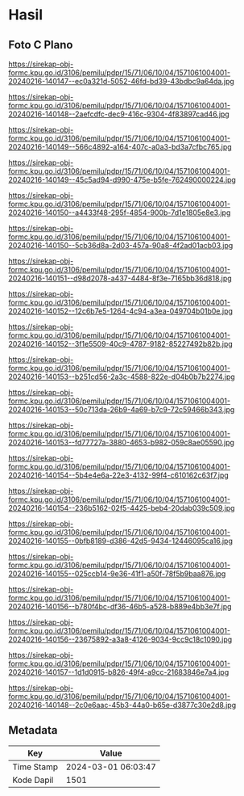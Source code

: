 # Hasil

## Foto C Plano

https://sirekap-obj-formc.kpu.go.id/3106/pemilu/pdpr/15/71/06/10/04/1571061004001-20240216-140147--ec0a321d-5052-46fd-bd39-43bdbc9a64da.jpg

https://sirekap-obj-formc.kpu.go.id/3106/pemilu/pdpr/15/71/06/10/04/1571061004001-20240216-140148--2aefcdfc-dec9-416c-9304-4f83897cad46.jpg

https://sirekap-obj-formc.kpu.go.id/3106/pemilu/pdpr/15/71/06/10/04/1571061004001-20240216-140149--566c4892-a164-407c-a0a3-bd3a7cfbc765.jpg

https://sirekap-obj-formc.kpu.go.id/3106/pemilu/pdpr/15/71/06/10/04/1571061004001-20240216-140149--45c5ad94-d990-475e-b5fe-762490000224.jpg

https://sirekap-obj-formc.kpu.go.id/3106/pemilu/pdpr/15/71/06/10/04/1571061004001-20240216-140150--a4433f48-295f-4854-900b-7d1e1805e8e3.jpg

https://sirekap-obj-formc.kpu.go.id/3106/pemilu/pdpr/15/71/06/10/04/1571061004001-20240216-140150--5cb36d8a-2d03-457a-90a8-4f2ad01acb03.jpg

https://sirekap-obj-formc.kpu.go.id/3106/pemilu/pdpr/15/71/06/10/04/1571061004001-20240216-140151--d98d2078-a437-4484-8f3e-7165bb36d818.jpg

https://sirekap-obj-formc.kpu.go.id/3106/pemilu/pdpr/15/71/06/10/04/1571061004001-20240216-140152--12c6b7e5-1264-4c94-a3ea-049704b01b0e.jpg

https://sirekap-obj-formc.kpu.go.id/3106/pemilu/pdpr/15/71/06/10/04/1571061004001-20240216-140152--3f1e5509-40c9-4787-9182-85227492b82b.jpg

https://sirekap-obj-formc.kpu.go.id/3106/pemilu/pdpr/15/71/06/10/04/1571061004001-20240216-140153--b251cd56-2a3c-4588-822e-d04b0b7b2274.jpg

https://sirekap-obj-formc.kpu.go.id/3106/pemilu/pdpr/15/71/06/10/04/1571061004001-20240216-140153--50c713da-26b9-4a69-b7c9-72c59466b343.jpg

https://sirekap-obj-formc.kpu.go.id/3106/pemilu/pdpr/15/71/06/10/04/1571061004001-20240216-140153--fd77727a-3880-4653-b982-059c8ae05590.jpg

https://sirekap-obj-formc.kpu.go.id/3106/pemilu/pdpr/15/71/06/10/04/1571061004001-20240216-140154--5b4e4e6a-22e3-4132-99f4-c610162c63f7.jpg

https://sirekap-obj-formc.kpu.go.id/3106/pemilu/pdpr/15/71/06/10/04/1571061004001-20240216-140154--236b5162-02f5-4425-beb4-20dab039c509.jpg

https://sirekap-obj-formc.kpu.go.id/3106/pemilu/pdpr/15/71/06/10/04/1571061004001-20240216-140155--0bfb8189-d386-42d5-9434-12446095ca16.jpg

https://sirekap-obj-formc.kpu.go.id/3106/pemilu/pdpr/15/71/06/10/04/1571061004001-20240216-140155--025ccb14-9e36-41f1-a50f-78f5b9baa876.jpg

https://sirekap-obj-formc.kpu.go.id/3106/pemilu/pdpr/15/71/06/10/04/1571061004001-20240216-140156--b780f4bc-df36-46b5-a528-b889e4bb3e7f.jpg

https://sirekap-obj-formc.kpu.go.id/3106/pemilu/pdpr/15/71/06/10/04/1571061004001-20240216-140156--23675892-a3a8-4126-9034-9cc9c18c1090.jpg

https://sirekap-obj-formc.kpu.go.id/3106/pemilu/pdpr/15/71/06/10/04/1571061004001-20240216-140157--1d1d0915-b826-49f4-a9cc-21683846e7a4.jpg

https://sirekap-obj-formc.kpu.go.id/3106/pemilu/pdpr/15/71/06/10/04/1571061004001-20240216-140148--2c0e6aac-45b3-44a0-b65e-d3877c30e2d8.jpg


## Metadata

| Key        | Value               |
| ---------- | ------------------- |
| Time Stamp | 2024-03-01 06:03:47 |
| Kode Dapil | 1501                |



